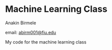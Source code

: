 # Machine Learning Class

Anakin Birmele 

email: abirm001@fiu.edu

My code for the machine learning class


